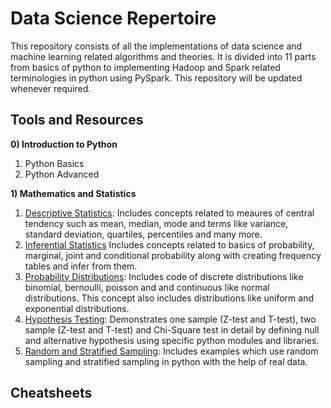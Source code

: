 # Data Science Repertoire  
This repository consists of all the implementations of data science and machine learning related algorithms and theories. It is divided into 11 parts from basics of python to implementing Hadoop and Spark related terminologies in python using PySpark. This repository will be updated whenever required. 

## Tools and Resources

**0) Introduction to Python**
1. Python Basics
2. Python Advanced

**1) Mathematics and Statistics**
1. [Descriptive Statistics](https://github.com/dhruvg029/Data-Science-Bootcamp/blob/main/1_Mathematics%20and%20Statistics/1_descriptive_statistics.ipynb): Includes concepts related to meaures of central tendency such as mean, median, mode and terms like variance, standard deviation, quartiles, percentiles and many more.
2. [Inferential Statistics](https://github.com/dhruvg029/Data-Science-Bootcamp/blob/main/1_Mathematics%20and%20Statistics/2_inferential_statistics.ipynb) Includes concepts related to basics of probability, marginal, joint and conditional probability along with creating frequency tables and infer from them. 
3. [Probability Distributions](https://github.com/dhruvg029/Data-Science-Bootcamp/blob/main/1_Mathematics%20and%20Statistics/3_probability_distributions.ipynb): Includes code of discrete distributions like binomial, bernoulli, poisson and and continuous like normal distributions. This concept also includes distributions like uniform and exponential distributions.
4. [Hypothesis Testing](https://github.com/dhruvg029/Data-Science-Bootcamp/blob/main/1_Mathematics%20and%20Statistics/4_hypothesis_testing.ipynb): Demonstrates one sample (Z-test and T-test), two sample (Z-test and T-test) and Chi-Square test in detail by defining null and alternative hypothesis using specific python modules and libraries.
5. [Random and Stratified Sampling](https://github.com/dhruvg029/Data-Science-Bootcamp/blob/main/1_Mathematics%20and%20Statistics/5_sampling.ipynb): Includes examples which use random sampling and stratified sampling in python with the help of real data.
 
## Cheatsheets

